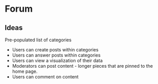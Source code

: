 # Forum

## Ideas 
Pre-populated list of categories 
* Users can create posts within categories 
* Users can answer posts within categories 
* Users can view a visualization of their data 
* Moderators can post content - longer pieces that are pinned to the home page. 
* Users can comment on content